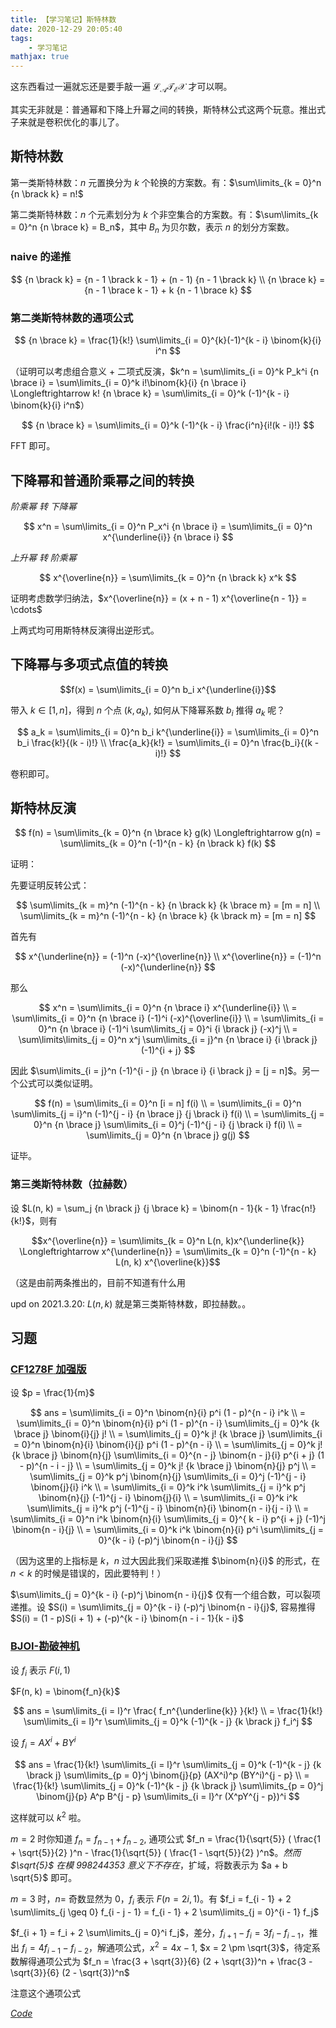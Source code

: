 ```yaml
---
title: 【学习笔记】斯特林数
date: 2020-12-29 20:05:40
tags: 
    - 学习笔记
mathjax: true
---
```


这东西看过一遍就忘还是要手敲一遍 $\mathcal{L_AT_EX}$ 才可以啊。

其实无非就是：普通幂和下降上升幂之间的转换，斯特林公式这两个玩意。推出式子来就是卷积优化的事儿了。

## 斯特林数

第一类斯特林数：$n$ 元置换分为 $k$ 个轮换的方案数。有：$\sum\limits_{k = 0}^n {n \brack k} = n!$

第二类斯特林数：$n$ 个元素划分为 $k$ 个非空集合的方案数。有：$\sum\limits_{k = 0}^n {n \brace k} = B_n$，其中 $B_n$ 为贝尔数，表示 $n$ 的划分方案数。

### naive 的递推

$$
{n \brack k} = {n - 1 \brack k - 1} + (n - 1) {n - 1 \brack k} \\
{n \brace k} = {n - 1 \brace k - 1} + k {n - 1 \brace k}
$$

### 第二类斯特林数的通项公式

$$
{n \brace k} = \frac{1}{k!} \sum\limits_{i = 0}^{k}(-1)^{k - i} \binom{k}{i} i^n
$$

（证明可以考虑组合意义 + 二项式反演，$k^n = \sum\limits_{i = 0}^k P_k^i {n \brace i} = \sum\limits_{i = 0}^k i!\binom{k}{i} {n \brace i} \Longleftrightarrow k! {n \brace k} = \sum\limits_{i = 0}^k (-1)^{k - i} \binom{k}{i} i^n$）

$$
{n \brace k} = \sum\limits_{i = 0}^k (-1)^{k - i} \frac{i^n}{i!(k - i)!}
$$

FFT 即可。

## 下降幂和普通阶乘幂之间的转换

*阶乘幂 转 下降幂*

$$
x^n = \sum\limits_{i = 0}^n P_x^i {n \brace i} = \sum\limits_{i = 0}^n x^{\underline{i}} {n \brace i}
$$

*上升幂 转 阶乘幂*

$$
x^{\overline{n}} = \sum\limits_{k = 0}^n {n \brack k} x^k
$$

证明考虑数学归纳法，$x^{\overline{n}} = (x + n - 1) x^{\overline{n - 1}} = \cdots$

上两式均可用斯特林反演得出逆形式。

## 下降幂与多项式点值的转换

$$f(x) = \sum\limits_{i = 0}^n b_i x^{\underline{i}}$$

带入 $k \in [1, n]$，得到 $n$ 个点 $(k, a_k)$, 如何从下降幂系数 $b_i$ 推得 $a_k$ 呢？

$$
a_k = \sum\limits_{i = 0}^n b_i k^{\underline{i}} = \sum\limits_{i = 0}^n b_i \frac{k!}{(k - i)!} \\
\frac{a_k}{k!} = \sum\limits_{i = 0}^n \frac{b_i}{(k - i)!}
$$

卷积即可。

## 斯特林反演

$$
f(n) = \sum\limits_{k = 0}^n {n \brace k} g(k) \Longleftrightarrow g(n) = \sum\limits_{k = 0}^n (-1)^{n - k} {n \brack k} f(k)
$$

证明：

先要证明反转公式：

$$
\sum\limits_{k = m}^n (-1)^{n - k} {n \brack k} {k \brace m} = [m = n] \\
\sum\limits_{k = m}^n (-1)^{n - k} {n \brace k} {k \brack m} = [m = n]
$$

首先有

$$
x^{\underline{n}} = (-1)^n (-x)^{\overline{n}} \\
x^{\overline{n}} = (-1)^n (-x)^{\underline{n}}
$$

那么

$$
x^n = \sum\limits_{i = 0}^n {n \brace i} x^{\underline{i}} \\
= \sum\limits_{i = 0}^n {n \brace i} (-1)^i (-x)^{\overline{i}} \\
= \sum\limits_{i = 0}^n {n \brace i} (-1)^i \sum\limits_{j = 0}^i {i \brack j} (-x)^j \\
= \sum\limits\limits_{j = 0}^n x^j \sum\limits_{i = j}^n {n \brace i} {i \brack j} (-1)^{i + j}
$$

因此 $\sum\limits_{i = j}^n (-1)^{i - j} {n \brace i} {i \brack j} = [j = n]$。另一个公式可以类似证明。

$$
f(n) = \sum\limits_{i = 0}^n [i = n] f(i) \\
= \sum\limits_{i = 0}^n \sum\limits_{j = i}^n (-1)^{j - i} {n \brace j} {j \brack i} f(i) \\
= \sum\limits_{j = 0}^n {n \brace j} \sum\limits_{i = 0}^j (-1)^{j - i} {j \brack i} f(i) \\
= \sum\limits_{j = 0}^n {n \brace j} g(j)
$$

证毕。

### 第三类斯特林数（拉赫数）

设 $L(n, k) = \sum_j {n \brack j} {j \brace k} = \binom{n - 1}{k - 1} \frac{n!}{k!}$，则有

$$x^{\overline{n}} = \sum\limits_{k = 0}^n L(n, k)x^{\underline{k}} \Longleftrightarrow x^{\underline{n}} = \sum\limits_{k = 0}^n (-1)^{n - k} L(n, k) x^{\overline{k}}$$

（这是由前两条推出的，目前不知道有什么用

upd on 2021.3.20: $L(n, k)$ 就是第三类斯特林数，即拉赫数。。

## 习题

### [$\text{CF1278F}$ 加强版](https://www.luogu.com.cn/problem/P6031)

设 $p = \frac{1}{m}$

$$
ans = \sum\limits_{i = 0}^n \binom{n}{i} p^i (1 - p)^{n - i} i^k \\
= \sum\limits_{i = 0}^n \binom{n}{i} p^i (1 - p)^{n - i} \sum\limits_{j = 0}^k {k \brace j} \binom{i}{j} j! \\
= \sum\limits_{j = 0}^k j! {k \brace j} \sum\limits_{i = 0}^n \binom{n}{i} \binom{i}{j} p^i (1 - p)^{n - i} \\
= \sum\limits_{j = 0}^k j! {k \brace j} \binom{n}{j} \sum\limits_{i = 0}^{n - j} \binom{n - j}{i} p^{i + j} (1 - p)^{n - i - j} \\
= \sum\limits_{j = 0}^k j! {k \brace j} \binom{n}{j} p^j \\
= \sum\limits_{j = 0}^k p^j \binom{n}{j} \sum\limits_{i = 0}^j (-1)^{j - i} \binom{j}{i} i^k \\
= \sum\limits_{i = 0}^k i^k \sum\limits_{j = i}^k p^j \binom{n}{j} (-1)^{j - i} \binom{j}{i} \\
= \sum\limits_{i = 0}^k i^k \sum\limits_{j = i}^k p^j (-1)^{j - i} \binom{n}{i} \binom{n - i}{j - i} \\
= \sum\limits_{i = 0}^n i^k \binom{n}{i} \sum\limits_{j = 0}^{ k - i} p^{i + j} (-1)^j \binom{n - i}{j} \\
= \sum\limits_{i = 0}^k i^k \binom{n}{i} p^i \sum\limits_{j = 0}^{k - i} (-p)^j \binom{n - i}{j}
$$

（因为这里的上指标是 $k$，$n$ 过大因此我们采取递推 $\binom{n}{i}$ 的形式，在 $n < k$ 的时候是错误的，因此要特判！）

$\sum\limits_{j = 0}^{k - i} (-p)^j \binom{n - i}{j}$ 仅有一个组合数，可以裂项递推。设 $S(i) = \sum\limits_{j = 0}^{k - i} (-p)^j \binom{n - i}{j}$, 容易推得 $S(i) = (1 - p)S(i + 1) + (-p)^{k - i} \binom{n - i - 1}{k - i}$

### [$\text{BJOI-}$勘破神机](https://loj.ac/p/3090)

设 $f_i$ 表示 $F(i, 1)$

$F(n, k) = \binom{f_n}{k}$

$$
ans = \sum\limits_{i = l}^r \frac{ f_n^{\underline{k}} }{k!} \\
= \frac{1}{k!} \sum\limits_{i = l}^r \sum\limits_{j = 0}^k (-1)^{k - j} {k \brack j} f_i^j
$$

设 $f_i = AX^i + BY^i$

$$
ans = \frac{1}{k!} \sum\limits_{i = l}^r \sum\limits_{j = 0}^k (-1)^{k - j} {k \brack j} \sum\limits_{p = 0}^j \binom{j}{p} (AX^i)^p (BY^i)^{j - p} \\
= \frac{1}{k!} \sum\limits_{j = 0}^k (-1)^{k - j} {k \brack j} \sum\limits_{p = 0}^j \binom{j}{p} A^p B^{j - p} \sum\limits_{i = l}^r (X^pY^{j - p})^i
$$

这样就可以 $k^2$ 啦。

$m = 2$ 时你知道 $f_n = f_{n - 1} + f_{n - 2}$, 通项公式 $f_n = \frac{1}{\sqrt{5}} ( \frac{1 + \sqrt{5}}{2} )^n - \frac{1}{\sqrt{5}} ( \frac{1 - \sqrt{5}}{2} )^n$。*然而 $\sqrt{5}$ 在模 $998244353$ 意义下不存在*，扩域，将数表示为 $a + b \sqrt{5}$ 即可。

$m = 3$ 时，$n =$ 奇数显然为 $0$，$f_i$ 表示 $F(n = 2i, 1)$。有 $f_i = f_{i - 1} + 2 \sum\limits_{j \geq 0} f_{i - j - 1} = f_{i - 1} + 2 \sum\limits_{j = 0}^{i - 1} f_j$

$f_{i + 1} = f_i + 2 \sum\limits_{j = 0}^i f_j$，差分，$f_{i + 1} - f_i = 3 f_i - f_{i - 1}$，推出 $f_i = 4 f_{i - 1} - f_{i - 2}$，解通项公式，$x^2 = 4x - 1$, $x = 2 \pm \sqrt{3}$，待定系数解得通项公式为 $f_n = \frac{3 + \sqrt{3}}{6} (2 + \sqrt{3})^n + \frac{3 - \sqrt{3}}{6} (2 - \sqrt{3})^n$

注意这个通项公式

[$Code$](https://loj.ac/s/1218362)